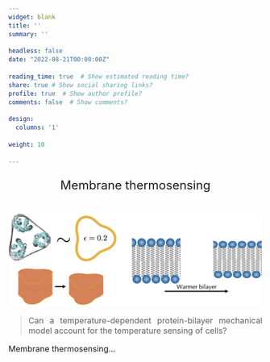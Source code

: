 ```yaml
---
widget: blank
title: ''
summary: ''

headless: false
date: "2022-08-21T00:00:00Z"

reading_time: true  # Show estimated reading time?
share: true # Show social sharing links?
profile: true  # Show author profile?
comments: false  # Show comments?

design:
  columns: '1'

weight: 10

---
```


<center><p style="font-size: 24px">Membrane thermosensing</p></center><br>

<img src="thermosensing_cover.png">

> <p style="font-size: 16px" align="justify">Can a temperature-dependent protein-bilayer mechanical model account for the temperature sensing of cells?</p>

<p style="font-size: 16px" align="justify">Membrane thermosensing...</p>
